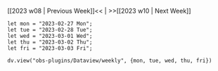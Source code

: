 [[2023 w08 | Previous Week]]<< | >>[[2023 w10 | Next Week]]

```dataviewjs
let mon = "2023-02-27 Mon";
let tue = "2023-02-28 Tue";
let wed = "2023-03-01 Wed";
let thu = "2023-03-02 Thu";
let fri = "2023-03-03 Fri";

dv.view("obs-plugins/Dataview/weekly", {mon, tue, wed, thu, fri})
```